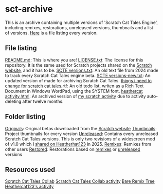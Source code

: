 # sct-archive
This is an archive containing multiple versions of 'Scratch Cat Tales Engine', including remixes, restorations, unreleased versions, thumbnails and a list of versions.
[Here](https://github.com/heathercat123/sct-archive/blob/master/SCTE%20versions-new.txt) is a file listing every version.

## File listing
[README.md](https://github.com/heathercat123/sct-archive/blob/master/README.md): This is where you are!
[LICENSE.txt](https://github.com/heathercat123/sct-archive/blob/master/LICENSE.txt): The license for this repository. It is the same used for Scratch projects shared on the [Scratch website](https://scratch.mit.edu), and it has to be.
[SCTE versions.txt](https://github.com/heathercat123/sct-archive/blob/master/SCTE%20versions.txt): An old text file from 2024 made to track every Scratch Cat Tales engine beta.
[SCTE versions-new.txt](https://github.com/heathercat123/sct-archive/blob/master/SCTE%20versions-new.txt): An updated version of <SCTE versions.txt> made for archiving Scratch Cat Tales.
[things i need to change for scratch cat tales.rtf](https://github.com/heathercat123/sct-archive/blob/master/things%20i%20need%20to%20change%20for%20scratch%20cat%20tales.rtf): An old todo list, writen as a Rich Text Document in Windows WordPad, using the SYSTEM font.
[heathercat activity.html](https://github.com/heathercat123/sct-archive/blob/master/heathercat%20activity.html): An archived version of [my scratch activity](https://scratch.mit.edu/messages/ajax/user-activity/?user=Heathercat123) due to activity auto-deleting after twelve months.

## Folder listing
[Originals](https://github.com/heathercat123/sct-archive/blob/master/Originals/): Original betas downloaded from the [Scratch website](https://scratch.mit.edu)
[Thumbnails](https://github.com/heathercat123/sct-archive/blob/master/Thumbnails/): Project thumbnails for every version
[Unreleased](https://github.com/heathercat123/sct-archive/blob/master/Unreleased/): Contains every unreleased Scratch Cat Tales versions. This is only two revisions of a widescreen mod of v1.0 which I [shared on Heatherhat123](https://scratch.mit.edu/projects/1129394729/) in 2025.
[Remixes](https://github.com/heathercat123/sct-archive/blob/master/Remixes/): Remixes from other users
[Restored](https://github.com/heathercat123/sct-archive/blob/master/Restored/): Restorations based on [remixes](https://github.com/heathercat123/sct-archive/blob/master/Remixes/) or [unreleased](https://github.com/heathercat123/sct-archive/blob/master/Unreleased/) versions

## Resources used
[Scratch Cat Tales Collab](https://scratch.mit.edu/studios/33429317/)
[Scratch Cat Tales Collab activity](https://scratch.mit.edu/studios/33429317/activity)
[Bare Remix Tree](https://scratch.mit.edu/projects/670082084/remixtree/bare/)
[Heathercat123's activity](https://scratch.mit.edu/messages/ajax/user-activity/?user=Heathercat123)
